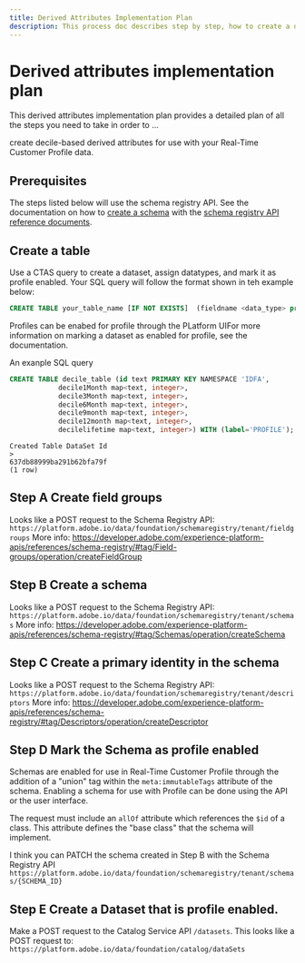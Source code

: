 ```yaml
---
title: Derived Attributes Implementation Plan
description: This process doc describes step by step, how to create a decile bucket of your profiles. - a runbook (Runbooks are a set of standardized written procedures for completing repetitive information technology (IT) processes)
---
```

# Derived attributes implementation plan

This derived attributes implementation plan provides a detailed plan of all the steps you need to take in order to ...

create decile-based derived attributes for use with your Real-Time Customer Profile data.

## Prerequisites

The steps listed below will use the schema registry API. See the documentation on how to [create a schema](https://experienceleague.adobe.com/docs/experience-platform/xdm/api/schemas.html?lang=en#create) with the [schema registry API reference documents](https://developer.adobe.com/experience-platform-apis/references/schema-registry/#tag/Schemas/operation/createSchema).

## Create a table

Use a CTAS query to create a dataset, assign datatypes, and mark it as profile enabled. Your SQL query will follow the format shown in teh example below:

```sql
CREATE TABLE your_table_name [IF NOT EXISTS]  (fieldname <data_type> primary identity namespace <namespace>, [filed_name2 >data_type>]) [ WITH(LABEL='PROFILE') ];
```

Profiles can be enabed for profile through the PLatform UIFor more information on marking a dataset as enabled for profile, see the documentation.

An exanple SQL query


```sql
CREATE TABLE decile_table (id text PRIMARY KEY NAMESPACE 'IDFA', 
            decile1Month map<text, integer>, 
            decile3Month map<text, integer>,
            decile6Month map<text, integer>,
            decile9month map<text, integer>,
            decile12month map<text, integer>,
            decilelifetime map<text, integer>) WITH (label='PROFILE');
```

```console
Created Table DataSet Id
>
637db88999ba291b62bfa79f
(1 row)
```


## Step A Create field groups

Looks like a POST request to the Schema Registry API: 
`https://platform.adobe.io/data/foundation/schemaregistry/tenant/fieldgroups`
More info: https://developer.adobe.com/experience-platform-apis/references/schema-registry/#tag/Field-groups/operation/createFieldGroup



## Step B Create a schema 

Looks like a POST request to the Schema Registry API:
`https://platform.adobe.io/data/foundation/schemaregistry/tenant/schemas`
More info: https://developer.adobe.com/experience-platform-apis/references/schema-registry/#tag/Schemas/operation/createSchema



## Step C Create a primary identity in the schema

Looks like a POST request to the Schema Registry API:
`https://platform.adobe.io/data/foundation/schemaregistry/tenant/descriptors`
More info: https://developer.adobe.com/experience-platform-apis/references/schema-registry/#tag/Descriptors/operation/createDescriptor
<!-- More info ExL: /Users/jordanh/Documents/GitHub/Adobe/ens32110/experience-platform.en/help/ingestion/tutorials/streaming-time-series-data.md (Set a primary identity descriptor) -->



## Step D Mark the Schema as profile enabled

Schemas are enabled for use in Real-Time Customer Profile through the addition of a "union" tag within the `meta:immutableTags` attribute of the schema. Enabling a schema for use with Profile can be done using the API or the user interface.

The request must include an `allOf` attribute which references the `$id` of a class. This attribute defines the "base class" that the schema will implement.

I think you can PATCH the schema created in Step B with the Schema Registry API
`https://platform.adobe.io/data/foundation/schemaregistry/tenant/schemas/{SCHEMA_ID}` 
<!-- More info at https://developer.adobe.com/experience-platform-apis/references/schema-registry/#tag/Schemas/operation/patchSchema -->

## Step E Create a Dataset that is profile enabled.

Make a POST request to the Catalog Service API `/datasets`. 
This looks like a POST request to: 
`https://platform.adobe.io/data/foundation/catalog/dataSets`
<!-- More info https://developer.adobe.com/experience-platform-apis/references/catalog/#tag/Datasets -->

